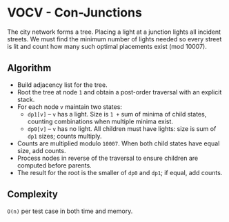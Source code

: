 # VOCV - Con-Junctions

The city network forms a tree. Placing a light at a junction lights all incident streets. We must find the minimum number of lights needed so every street is lit and count how many such optimal placements exist (mod 10007).

## Algorithm
- Build adjacency list for the tree.
- Root the tree at node `1` and obtain a post-order traversal with an explicit stack.
- For each node `v` maintain two states:
  - `dp1[v]` – `v` has a light. Size is `1 +` sum of minima of child states, counting combinations when multiple minima exist.
  - `dp0[v]` – `v` has no light. All children must have lights: size is sum of `dp1` sizes; counts multiply.
- Counts are multiplied modulo `10007`. When both child states have equal size, add counts.
- Process nodes in reverse of the traversal to ensure children are computed before parents.
- The result for the root is the smaller of `dp0` and `dp1`; if equal, add counts.

## Complexity
`O(n)` per test case in both time and memory.
